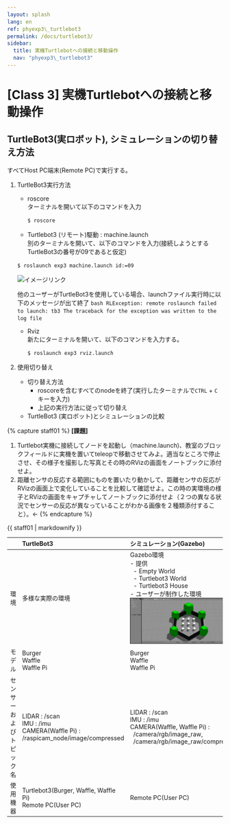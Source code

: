 ```yaml
---
layout: splash
lang: en
ref: phyexp3\_turtlebot3
permalink: /docs/turtlebot3/
sidebar:
  title: 実機Turtlebotへの接続と移動操作
  nav: "phyexp3\_turtlebot3"
---
```


# [Class 3] 実機Turtlebotへの接続と移動操作

## TurtleBot3(実ロボット), シミュレーションの切り替え方法  
すべてHost PC端末(Remote PC)で実行する。
1. TurtleBot3実行方法
    - roscore  
    ターミナルを開いて以下のコマンドを入力
        ```bash
        $ roscore
        ```

    - Turtlebot3 (リモート)駆動 : machine.launch  
    別のターミナルを開いて、以下のコマンドを入力(接続しようとするTurtleBot3の番号が09であると仮定)  
    ```bash
    $ roslaunch exp3 machine.launch id:=09
    ```  
    
    ![イメージリンク](http://emanual.robotis.com/assets/images/platform/turtlebot3/bringup/run_rviz.jpg)

    他のユーザーがTurtleBot3を使用している場合、launchファイル実行時に以下のメッセージが出て終了
        ```bash
        RLException: remote roslaunch failed to launch: tb3
        The traceback for the exception was written to the log file
        ```

    - Rviz  
    新たにターミナルを開いて、以下のコマンドを入力する。
        ```bash
        $ roslaunch exp3 rviz.launch
        ```

2. 使用切り替え
    - 切り替え方法
        - roscoreを含むすべてのnodeを終了(実行したターミナルで`CTRL` + `C`キーを入力)
        - 上記の実行方法に従って切り替え
    - TurtleBot3 (実ロボット)とシミュレーションの比較


{% capture staff01 %}
**[課題]**
1. Turtlebot実機に接続してノードを起動し（machine.launch)、教室のブロックフィールドに実機を置いてteleopで移動させてみよ。適当なところで停止させ、その様子を撮影した写真とその時のRVizの画面をノートブックに添付せよ。
2. 距離センサの反応する範囲にものを置いたり動かして、距離センサの反応がRVizの画面上で変化していることを比較して確認せよ。この時の実環境の様子とRVizの画面をキャプチャしてノートブックに添付せよ（２つの異なる状況でセンサーの反応が異なっていることがわかる画像を２種類添付すること）。←
{% endcapture %}
<div class="notice--danger">{{ staff01 | markdownify }}</div>


|      | TurtleBot3  | シミュレーション(Gazebo) |
|:----:|:----------------|:------------------------|
| 環境 | 多様な実際の環境 |Gazebo環境<br />- 提供<br />&nbsp;&nbsp;- Empty World<br />&nbsp;&nbsp;- Turtlebot3 World<br />&nbsp;&nbsp;- Turtlebot3 House<br />- ユーザーが制作した環境<br />![](/assets/images/ritsumeikan/008.png)|
|モデル|Burger<br/>Waffle<br/>Waffle Pi|Burger<br/>Waffle<br/>Waffle Pi|
|センサーおよびトピック名|LIDAR : /scan<br />IMU : /imu<br />CAMERA(Waffle Pi) : /raspicam_node/image/compressed|LIDAR : /scan<br />IMU : /imu<br />CAMERA(Waffle, Waffle Pi) : <br />&nbsp;&nbsp;/camera/rgb/image_raw,<br />&nbsp;&nbsp;/camera/rgb/image_raw/compressed
|使用機器|Turtlebot3(Burger, Waffle, Waffle Pi)<br />Remote PC(User PC)|Remote PC(User PC)|
